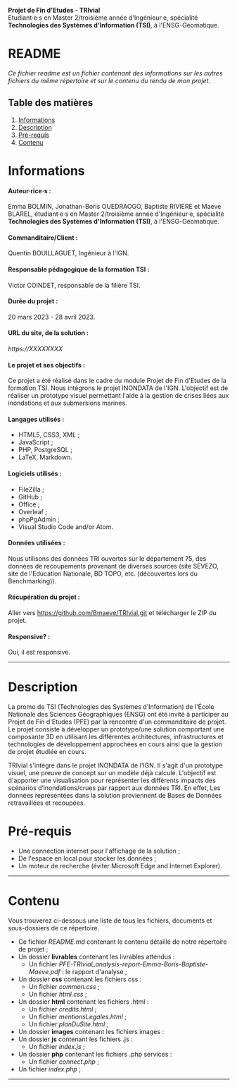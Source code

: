 **Projet de Fin d'Etudes - TRIvial**    
Etudiant·e·s en Master 2/troisième année d'Ingénieur·e, spécialité **Technologies des Systèmes d'Information (TSI)**, à l'ENSG-Géomatique.

README
=======

*Ce fichier readme est un fichier contenant des informations sur les autres fichiers du même répertoire et sur le contenu du rendu de mon projet.*

## Table des matières
1. [Informations](#Informations)
2. [Description](#Description)
3. [Pré-requis](#Pré-requis)
4. [Contenu](#Contenu)

# Informations
#### **Auteur·rice·s** :
Emma BOLMIN, Jonathan-Boris OUEDRAOGO, Baptiste RIVIERE et Maeve BLAREL, étudiant·e·s en Master 2/troisième année d'Ingénieur·e, spécialité **Technologies des Systèmes d'Information (TSI)**, à l'ENSG-Géomatique.
#### **Commanditaire/Client** :
Quentin BOUILLAGUET, Ingénieur à l'IGN.
#### **Responsable pédagogique de la formation TSI** :
Victor COINDET, responsable de la filière TSI.
#### **Durée du projet** :
20 mars 2023 - 28 avril 2023.
#### **URL du site, de la solution** :
*https://XXXXXXXX*
#### **Le projet et ses objectifs** :
Ce projet a été réalisé dans le cadre du module Projet de Fin d'Etudes de la formation TSI. Nous intégrons le projet INONDATA de l'IGN. L'objectif est de réaliser un prototype visuel permettant l'aide à la gestion de crises liées aux inondations et aux submersions marines.
#### **Langages utilisés** :
+ HTML5, CSS3, XML ;
+ JavaScript ;
+ PHP, PostgreSQL ;
+ LaTeX, Markdown.
#### **Logiciels utilisés** :
+ FileZilla ;
+ GitHub ;  
+ Office ;
+ Overleaf ;
+ phpPgAdmin ;
+ Visual Studio Code and/or Atom.
#### **Données utilisées** :
Nous utilisons des données TRI ouvertes sur le département 75, des données de recoupements provenant de diverses sources (site SEVEZO, site de l'Education Nationale, BD TOPO, etc. (découvertes lors du Benchmarking)).
#### **Récupération du projet** :
Aller vers https://github.com/Bmaeve/TRIvial.git et télécharger le ZIP du projet.
#### **Responsive?** :
Oui, il est responsive.
***

# Description
La promo de TSI (Technologies des Systèmes d'Information) de l'École Nationale des Sciences Géographiques (ENSG) ont été invité à participer au Projet de Fin d'Etudes (PFE) par la rencontre d'un commanditaire de projet. Le projet consiste à développer un prototype/une solution comportant une composante 3D en utilisant les différentes architectures, infrastructures et technologies de développement approchées en cours ainsi que la gestion de projet étudiée en cours.

TRIvial s'intègre dans le projet INONDATA de l'IGN. Il s'agit d'un prototype visuel, une preuve de concept sur un modèle déjà calculé. L'objectif est d'apporter une visualisation pour représenter les différents impacts des scénarios d’inondations/crues par rapport aux données TRI. En effet, Les données représentées dans la solution proviennent de Bases de Données retravaillées et recoupées.

# Pré-requis
+ Une connection internet pour l'affichage de la solution ;
+ De l'espace en local pour stocker les données ;
+ Un moteur de recherche (éviter Microsoft Edge and Internet Explorer).
***

# Contenu
Vous trouverez ci-dessous une liste de tous les fichiers, documents et sous-dossiers de ce répertoire.
+ Ce fichier *README.md* contenant le contenu détaillé de notre répertoire de projet ;
+ Un dossier **livrables** contenant les livrables attendus :
    + Un fichier *PFE-TRIvial_analysis-report-Emma-Boris-Baptiste-Maeve.pdf* : le rapport d'analyse ; 
+ Un dossier **css** contenant les fichiers css :
    + Un fichier *common.css* ;  
    + Un fichier *html.css* ;  
+ Un dossier **html** contenant les fichiers .html :
    + Un fichier *credits.html* ;  
    + Un fichier *mentionsLegales.html* ;  
    + Un fichier *planDuSite.html* ;    
+ Un dossier **images** contenant les fichiers images :
+ Un dossier **js** contenant les fichiers .js :
    + Un fichier *index.js* ;  
+ Un dossier **php** contenant les fichiers .php services :
    + Un fichier *connect.php* ;  
+ Un fichier *index.php* ;  
***






